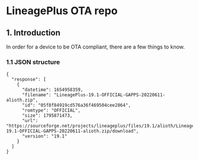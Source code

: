 # LineagePlus OTA repo

## 1. Introduction ##
In order for a device to be OTA compliant, there are a few things to know.

### 1.1 JSON structure ###
```
{
  "response": [
    {
      "datetime": 1654958359,
      "filename": "LineagePlus-19.1-OFFICIAL-GAPPS-20220611-alioth.zip",
      "id": "05f8f84919cd576a36f469504cee2864",
      "romtype": "OFFICIAL",
      "size": 1795871473,
      "url": "https://sourceforge.net/projects/lineageplus/files/19.1/alioth/LineagePlus-19.1-OFFICIAL-GAPPS-20220611-alioth.zip/download",
      "version": "19.1"
    }
  ]
}
```
